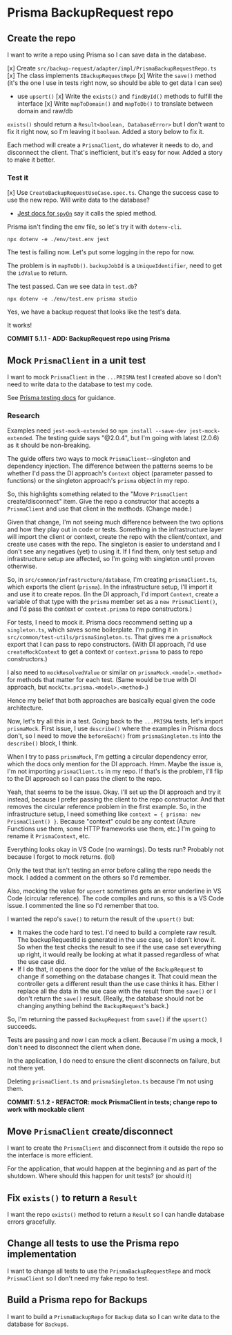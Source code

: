 # Prisma BackupRequest repo

## Create the repo

I want to write a repo using Prisma so I can save data in the database.

[x] Create `src/backup-request/adapter/impl/PrismaBackupRequestRepo.ts`
[x] The class implements `IBackupRequestRepo`
[x] Write the `save()` method (it's the one I use in tests right now, so should be able to get data I can see)
   * use `upsert()`
[x] Write the `exists()` and `findById()` methods to fulfill the interface
[x] Write `mapToDomain()` and `mapToDb()` to translate between domain and raw/db

`exists()` should return a `Result<boolean, DatabaseError>` but I don't want to fix it right now, so I'm leaving it `boolean`. Added a story below to fix it.

Each method will create a `PrismaClient`, do whatever it needs to do, and disconnect the client. That's inefficient, but it's easy for now. Added a story to make it better.

### Test it

[x] Use `CreateBackupRequestUseCase.spec.ts`. Change the success case to use the new repo. Will write data to the database?
   * [Jest docs for `spyOn`](https://jestjs.io/docs/jest-object#jestspyonobject-methodname) say it calls the spied method.

Prisma isn't finding the env file, so let's try it with `dotenv-cli`.

`npx dotenv -e ./env/test.env jest`

The test is failing now. Let's put some logging in the repo for now.

The problem is in `mapToDb()`. `backupJobId` is a `UniqueIdentifier`, need to get the `idValue` to return.

The test passed. Can we see data in `test.db`?

`npx dotenv -e ./env/test.env prisma studio`

Yes, we have a backup request that looks like the test's data.

It works!

**COMMIT 5.1.1 - ADD: BackupRequest repo using Prisma**

## Mock `PrismaClient` in a unit test

I want to mock `PrismaClient` in the `...PRISMA` test I created above so I don't need to write data to the database to test my code.

See [Prisma testing docs](https://www.prisma.io/docs/guides/testing/unit-testing) for guidance.

### Research

Examples need `jest-mock-extended` so `npm install --save-dev jest-mock-extended`.
The testing guide says "@2.0.4", but I'm going with latest (2.0.6) as it should be non-breaking.

The guide offers two ways to mock `PrismaClient`--singleton and dependency injection. The difference between the patterns seems to be whether I'd pass the DI approach's `Context` object (parameter passed to functions) or the singleton approach's `prisma` object in my repo.

So, this highlights something related to the "Move `PrismaClient` create/disconnect" item. Give the repo a constructor that accepts a `PrismaClient` and use that client in the methods. (Change made.)

Given that change, I'm not seeing much difference between the two options and how they play out in code or tests. Something in the infrastructure layer will import the client or context, create the repo with the client/context, and create use cases with the repo. The singleton is easier to understand and I don't see any negatives (yet) to using it. If I find them, only test setup and infrastructure setup are affected, so I'm going with singleton until proven otherwise.

So, in `src/common/infrastructure/database`, I'm creating `prismaClient.ts`, which exports the client (`prisma`). In the infrastructure setup, I'll import it and use it to create repos. (In the DI approach, I'd import `Context`, create a variable of that type with the `prisma` member set as a `new PrismaClient()`, and I'd pass the context or `context.prisma` to repo constructors.)

For tests, I need to mock it. Prisma docs recommend setting up a `singleton.ts`, which saves some boilerplate. I'm putting it in `src/common/test-utils/prismaSingleton.ts`. That gives me a `prismaMock` export that I can pass to repo constructors. (With DI approach, I'd use `createMockContext` to get a context or `context.prisma` to pass to repo constructors.)

I also need to `mockResolvedValue` or similar on `prismaMock.<model>.<method>` for methods that matter for each test. (Same would be true with DI approach, but `mockCtx.prisma.<model>.<method>`.)

Hence my belief that both approaches are basically equal given the code architecture.

Now, let's try all this in a test. Going back to the `...PRISMA` tests, let's import `prismaMock`. First issue, I use `describe()` where the examples in Prisma docs don't, so I need to move the `beforeEach()` from `prismaSingleton.ts` into the `describe()` block, I think.

When I try to pass `prismaMock`, I'm getting a circular dependency error, which the docs only mention for the DI approach. Hmm. Maybe the issue is, I'm not importing `prismaClient.ts` in my repo. If that's is the problem, I'll flip to the DI approach so I can pass the client to the repo.

Yeah, that seems to be the issue. Okay. I'll set up the DI approach and try it instead, because I prefer passing the client to the repo constructor. And that removes the circular reference problem in the first example. So, in the infrastructure setup, I need something like `context = { prisma: new PrismaClient() }`. Because "context" could be any context (Azure Functions use them, some HTTP frameworks use them, etc.) I'm going to rename it `PrismaContext`, etc.

Everything looks okay in VS Code (no warnings). Do tests run?
Probably not because I forgot to mock returns. (lol)

Only the test that isn't testing an error before calling the repo needs the mock. I added a comment on the others so I'd remember.

Also, mocking the value for `upsert` sometimes gets an error underline in VS Code (circular reference). The code compiles and runs, so this is a VS Code issue. I commented the line so I'd remember that too.

I wanted the repo's `save()` to return the result of the `upsert()` but:
* It makes the code hard to test. I'd need to build a complete raw result. The backupRequestId is generated in the use case, so I don't know it. So when the test checks the result to see if the use case set everything up right, it would really be looking at what it passed regardless of what the use case did.
* If I do that, it opens the door for the value of the `BackupRequest` to change if something on the database changes it. That could mean the controller gets a different result than the use case thinks it has. Either I replace all the data in the use case with the result from the `save()` or I don't return the `save()` result. (Really, the database should not be changing anything behind the `BackupRequest`'s back.)

So, I'm returning the passed `BackupRequest` from `save()` if the `upsert()` succeeds.

Tests are passing and now I can mock a client. Because I'm using a mock, I don't need to disconnect the client when done.

In the application, I do need to ensure the client disconnects on failure, but not there yet.

Deleting `prismaClient.ts` and `prismaSingleton.ts` because I'm not using them.

**COMMIT: 5.1.2 - REFACTOR: mock PrismaClient in tests; change repo to work with mockable client**

## Move `PrismaClient` create/disconnect

I want to create the `PrismaClient` and disconnect from it outside the repo so the interface is more efficient.

For the application, that would happen at the beginning and as part of the shutdown.
Where should this happen for unit tests? (or should it)

## Fix `exists()` to return a `Result`

I want the repo `exists()` method to return a `Result` so I can handle database errors gracefully.

## Change all tests to use the Prisma repo implementation

I want to change all tests to use the `PrismaBackupRequestRepo` and mock `PrismaClient` so I don't need my fake repo to test.

## Build a Prisma repo for Backups

I want to build a `PrismaBackupRepo` for `Backup` data so I can write data to the database for `Backup`s.